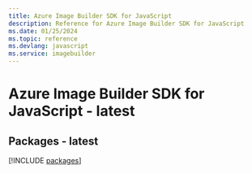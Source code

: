 ```yaml
---
title: Azure Image Builder SDK for JavaScript
description: Reference for Azure Image Builder SDK for JavaScript
ms.date: 01/25/2024
ms.topic: reference
ms.devlang: javascript
ms.service: imagebuilder
---
```

# Azure Image Builder SDK for JavaScript - latest
## Packages - latest
[!INCLUDE [packages](image-builder-index.md)]